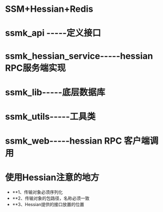 # SSM+Hessian+Redis

# ssmk_api -----定义接口
# ssmk_hessian_service-----hessian RPC服务端实现
# ssmk_lib-----底层数据库
# ssmk_utils-----工具类
# ssmk_web-----hessian RPC 客户端调用


# 使用Hessian注意的地方
* **1、传输对象必须序列化
* **2、传输对象的包路径，名称必须一致
* **3、Hessian提供的接口放置的位置

